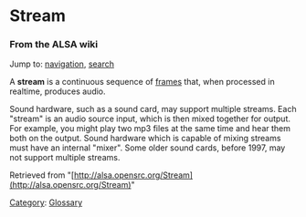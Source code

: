 Stream
======

### From the ALSA wiki

Jump to: [navigation](#mw-head), [search](#p-search)

A **stream** is a continuous sequence of [frames](/Frame "Frame") that,
when processed in realtime, produces audio.

Sound hardware, such as a sound card, may support multiple streams. Each
"stream" is an audio source input, which is then mixed together for
output. For example, you might play two mp3 files at the same time and
hear them both on the output. Sound hardware which is capable of mixing
streams must have an internal "mixer". Some older sound cards, before
1997, may not support multiple streams.

Retrieved from
"[http://alsa.opensrc.org/Stream](http://alsa.opensrc.org/Stream)"

[Category](/Special:Categories "Special:Categories"):
[Glossary](/Category:Glossary "Category:Glossary")

